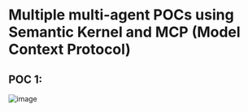 # Multiple multi-agent POCs using Semantic Kernel and MCP (Model Context Protocol)

## POC 1: 

![image](https://github.com/user-attachments/assets/e3190d31-530d-4928-bac5-98af187aebc6)


